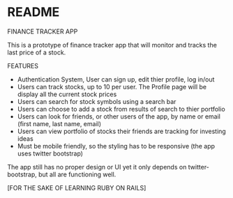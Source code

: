 # README

FINANCE TRACKER APP

  This is a prototype of finance tracker app that will monitor and tracks the last price of a stock.

FEATURES
- Authentication System, User can sign up, edit thier profile, log in/out
- Users can track stocks, up to 10 per user. The Profile page will be display all the current stock prices
- Users can search for stock symbols using a search bar
- Users can choose to add a stock from results of search to thier portfolio
- Users can look for friends, or other users of the app, by name or email (first name, last name, email)
- Users can view portfolio of stocks their friends are tracking for investing ideas
- Must be mobile friendly, so the styling has to be responsive (the app uses twitter bootstrap)

The app still has no proper design or UI yet it only depends on twitter-bootstrap, but all are functioning well.

[FOR THE SAKE OF LEARNING RUBY ON RAILS]